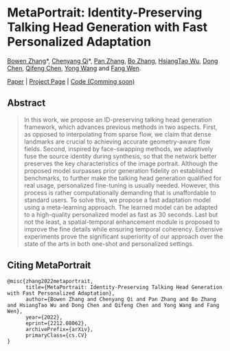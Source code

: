 # MetaPortrait: Identity-Preserving Talking Head Generation with Fast Personalized Adaptation

[Bowen Zhang](http://home.ustc.edu.cn/~zhangbowen)\*, [Chenyang Qi](https://chenyangqiqi.github.io)\*, [Pan Zhang](https://panzhang0212.github.io), [Bo Zhang](https://bo-zhang.me/), [HsiangTao Wu](https://dl.acm.org/profile/81487650131), [Dong Chen](http://www.dongchen.pro/), [Qifeng Chen](https://cqf.io), [Yong Wang](http://en.auto.ustc.edu.cn/2021/0616/c26828a513186/page.htm) and [Fang Wen](https://www.microsoft.com/en-us/research/people/fangwen/).

[Paper](https://arxiv.org/abs/2212.08062) | [Project Page](https://meta-portrait.github.io/) | [Code (Comming soon)](TBA)

## Abstract

> In this work, we propose an ID-preserving talking head generation framework, which advances previous methods in two aspects. First, as opposed to interpolating from sparse flow, we claim that dense landmarks are crucial to achieving accurate geometry-aware flow fields. Second, inspired by face-swapping methods, we adaptively fuse the source identity during synthesis, so that the network better preserves the key characteristics of the image portrait. Although the proposed model surpasses prior generation fidelity on established benchmarks, to further make the talking head generation qualified for real usage, personalized fine-tuning is usually needed. However, this process is rather computationally demanding that is unaffordable to standard users. To solve this, we propose a fast adaptation model using a meta-learning approach. The learned model can be adapted to a high-quality personalized model as fast as 30 seconds. Last but not the least, a spatial-temporal enhancement module is proposed to improve the fine details while ensuring temporal coherency. Extensive experiments prove the significant superiority of our approach over the state of the arts in both one-shot and personalized settings.

## Citing MetaPortrait

```
@misc{zhang2022metaportrait,
      title={MetaPortrait: Identity-Preserving Talking Head Generation with Fast Personalized Adaptation}, 
      author={Bowen Zhang and Chenyang Qi and Pan Zhang and Bo Zhang and HsiangTao Wu and Dong Chen and Qifeng Chen and Yong Wang and Fang Wen},
      year={2022},
      eprint={2212.08062},
      archivePrefix={arXiv},
      primaryClass={cs.CV}
}
```
